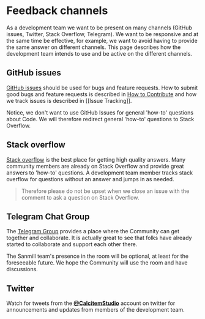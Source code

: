 # Feedback channels

As a development team we want to be present on many channels (GitHub issues, Twitter, Stack Overflow, Telegram). We want to be responsive and at the same time be effective, for example, we want to avoid having to provide the same answer on different channels. This page describes how the development team intends to use and be active on the different channels.

## GitHub issues

[GitHub issues](https://github.com/calcitem/Sanmill/issues) should be used for bugs and feature requests. How to submit good bugs and feature requests is described in [How to Contribute](https://github.com/Calcitem/Sanmill/blob/dev/CONTRIBUTING.md) and how we track issues is described in [[Issue Tracking]].

Notice, we don't want to use GitHub Issues for general 'how-to' questions about Code. We will therefore redirect general 'how-to' questions to Stack Overflow.

## Stack overflow

[Stack overflow](https://stackoverflow.com) is the best place for getting high quality answers. Many community members are already on Stack Overflow and provide great answers to 'how-to' questions. A development team member tracks stack overflow for questions without an answer and jumps in as needed.

>Therefore please do not be upset when we close an issue with the comment to ask a question on Stack Overflow.

## Telegram Chat Group

The [Telegram Group](https://t.me/joinchat/zF7a3AxoiqhmN2U1) provides a place where the Community can get together and collaborate. It is actually great to see that folks have already started to collaborate and support each other there.

The Sanmill team's presence in the room will be optional, at least for the foreseeable future. We hope the Community will use the room and have discussions.

## Twitter

Watch for tweets from the [**@CalcitemStudio**](https://twitter.com/calcitemstudio) account on twitter for announcements and updates from members of the development team.
